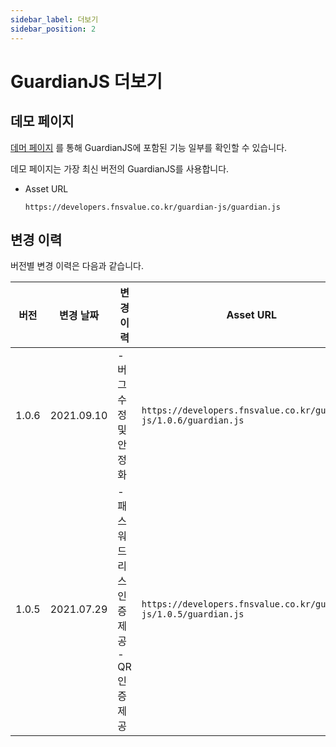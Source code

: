 ```yaml
---
sidebar_label: 더보기
sidebar_position: 2
---
```

# GuardianJS 더보기

## 데모 페이지
[데머 페이지](https://developers.fnsvalue.co.kr/guardian-js/demo/)
를 통해 GuardianJS에 포함된 기능 일부를 확인할 수 있습니다.

데모 페이지는 가장 최신 버전의 GuardianJS를 사용합니다.
- Asset URL
  ```
  https://developers.fnsvalue.co.kr/guardian-js/guardian.js
  ```

## 변경 이력
버전별 변경 이력은 다음과 같습니다.

|버전|변경 날짜|변경 이력|Asset URL|
|---|---|---|---|
|1.0.6| 2021.09.10 | - 버그 수정 및 안정화 | `https://developers.fnsvalue.co.kr/guardian-js/1.0.6/guardian.js` |
|1.0.5| 2021.07.29 | - 패스워드 리스 인증 제공<br/> - QR 인증 제공 | `https://developers.fnsvalue.co.kr/guardian-js/1.0.5/guardian.js` |
